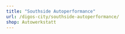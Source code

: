 ```yaml
---
title: "Southside Autoperformance"
url: /digos-city/southside-autoperformance/
shop: Autowerkstatt
---
```

